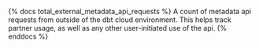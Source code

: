 {% docs total_external_metadata_api_requests %}
A count of metadata api requests from outside of the dbt cloud environment. This helps track partner usage, 
as well as any other user-initiated use of the api. 
{% enddocs %}